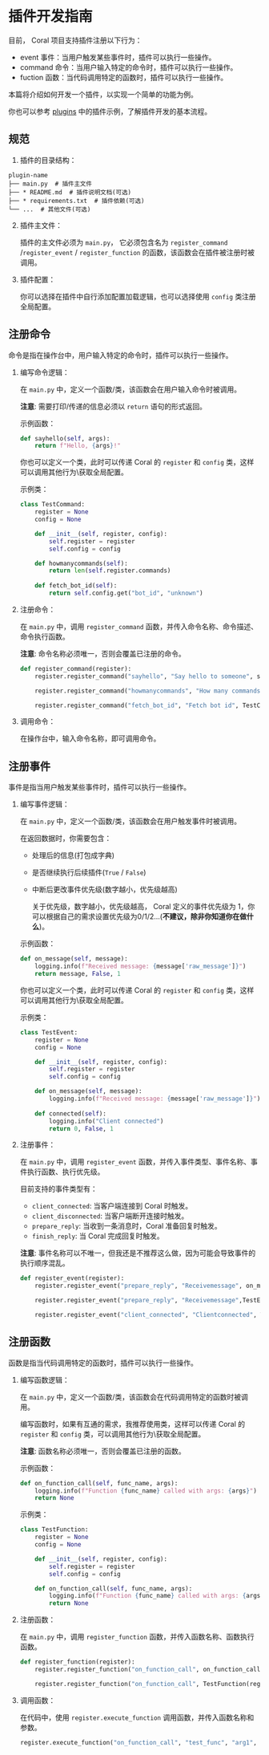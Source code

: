 # 插件开发指南

目前， Coral 项目支持插件注册以下行为：

-  event 事件：当用户触发某些事件时，插件可以执行一些操作。
-  command 命令：当用户输入特定的命令时，插件可以执行一些操作。
-  fuction 函数：当代码调用特定的函数时，插件可以执行一些操作。

本篇将介绍如何开发一个插件，以实现一个简单的功能为例。

你也可以参考 [plugins](https://github.com/project-coral/coral/tree/master/coral/plugins) 中的插件示例，了解插件开发的基本流程。

## 规范

1. 插件的目录结构：

```
plugin-name
├── main.py  # 插件主文件
├── * README.md  # 插件说明文档(可选)
├── * requirements.txt  # 插件依赖(可选)
└── ...  # 其他文件(可选)
```
2. 插件主文件： 

    插件的主文件必须为 `main.py`， 它必须包含名为 `register_command` /`register_event` / `register_function`  的函数，该函数会在插件被注册时被调用。

3. 插件配置：

    你可以选择在插件中自行添加配置加载逻辑，也可以选择使用 `config` 类注册全局配置。

## 注册命令

命令是指在操作台中，用户输入特定的命令时，插件可以执行一些操作。

1. 编写命令逻辑：

    在 `main.py` 中，定义一个函数/类，该函数会在用户输入命令时被调用。
    
    **注意**: 需要打印/传递的信息必须以 `return` 语句的形式返回。

    示例函数：
    ```python
    def sayhello(self, args):
        return f"Hello, {args}!"
    ```

    你也可以定义一个类，此时可以传递 Coral 的 `register` 和 `config` 类，这样可以调用其他行为\获取全局配置。

    示例类：
    ```python
    class TestCommand:
        register = None
        config = None

        def __init__(self, register, config):
            self.register = register
            self.config = config

        def howmanycommands(self):
            return len(self.register.commands)
        
        def fetch_bot_id(self):
            return self.config.get("bot_id", "unknown")
    ```


2. 注册命令：

    在 `main.py` 中，调用 `register_command` 函数，并传入命令名称、命令描述、命令执行函数。


    **注意**: 命令名称必须唯一，否则会覆盖已注册的命令。

    ```python
    def register_command(register):
        register.register_command("sayhello", "Say hello to someone", sayhello)

        register.register_command("howmanycommands", "How many commands are registered", TestCommand(register, config).howmanycommands)

        register.register_command("fetch_bot_id", "Fetch bot id", TestCommand(register, config).fetch_bot_id)
    ```

3. 调用命令：

    在操作台中，输入命令名称，即可调用命令。

## 注册事件

事件是指当用户触发某些事件时，插件可以执行一些操作。

1. 编写事件逻辑：

    在 `main.py` 中，定义一个函数/类，该函数会在用户触发事件时被调用。

    在返回数据时，你需要包含：
    - 处理后的信息(打包成字典)
    - 是否继续执行后续插件(`True` / `False`)
    - 中断后更改事件优先级(数字越小，优先级越高)
    
        关于优先级，数字越小，优先级越高， Coral 定义的事件优先级为 1，你可以根据自己的需求设置优先级为0/1/2...(**不建议，除非你知道你在做什么**)。
    
    示例函数：
    ```python
    def on_message(self, message):
        logging.info(f"Received message: {message['raw_message']}")
        return message, False, 1
    ```

    你也可以定义一个类，此时可以传递 Coral 的 `register` 和 `config` 类，这样可以调用其他行为\获取全局配置。

    示例类：
    ```python
    class TestEvent:
        register = None
        config = None

        def __init__(self, register, config):
            self.register = register
            self.config = config

        def on_message(self, message):
            logging.info(f"Received message: {message['raw_message']}")
        
        def connected(self):
            logging.info("Client connected")
            return 0, False, 1
    ```

2. 注册事件：

    在 `main.py` 中，调用 `register_event` 函数，并传入事件类型、事件名称、事件执行函数、执行优先级。

    目前支持的事件类型有：
    - `client_connected`: 当客户端连接到 Coral 时触发。
    - `client_disconnected`: 当客户端断开连接时触发。
    - `prepare_reply`: 当收到一条消息时，Coral 准备回复时触发。
    - `finish_reply`: 当 Coral 完成回复时触发。


    **注意**: 事件名称可以不唯一，但我还是不推荐这么做，因为可能会导致事件的执行顺序混乱。

    ```python
    def register_event(register):
        register.register_event("prepare_reply", "Receivemessage", on_message, 1)

        register.register_event("prepare_reply", "Receivemessage",TestEvent(register, config).on_message, 1)

        register.register_event("client_connected", "Clientconnected", TestEvent(register, config).connected, 1)
    ```

## 注册函数

函数是指当代码调用特定的函数时，插件可以执行一些操作。

1. 编写函数逻辑：

    在 `main.py` 中，定义一个函数/类，该函数会在代码调用特定的函数时被调用。

    编写函数时，如果有互通的需求，我推荐使用类，这样可以传递 Coral 的 `register` 和 `config` 类，可以调用其他行为\获取全局配置。

    **注意**: 函数名称必须唯一，否则会覆盖已注册的函数。

    示例函数：
    ```python
    def on_function_call(self, func_name, args):
        logging.info(f"Function {func_name} called with args: {args}")
        return None
    ```

    示例类：
    ```python
    class TestFunction:
        register = None
        config = None

        def __init__(self, register, config):
            self.register = register
            self.config = config

        def on_function_call(self, func_name, args):
            logging.info(f"Function {func_name} called with args: {args}")
            return None
    ```

2. 注册函数：

    在 `main.py` 中，调用 `register_function` 函数，并传入函数名称、函数执行函数。

    ```python
    def register_function(register):
        register.register_function("on_function_call", on_function_call)

        register.register_function("on_function_call", TestFunction(register, config).on_function_call)
    ```

3. 调用函数：

    在代码中，使用 `register.execute_function` 调用函数，并传入函数名称和参数。

    ```python
    register.execute_function("on_function_call", "test_func", "arg1", "arg2")
    ```